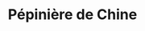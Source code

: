 ---
title: "Pépinière de Chine"
url: /carrieres-sur-seine/pepiniere-de-chine/
shop: centre de jardinage
---